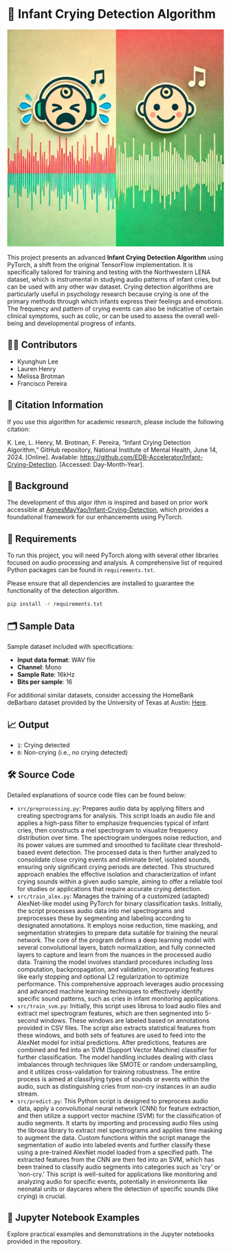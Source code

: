 # 🍼 Infant Crying Detection Algorithm
<img src="assets/cryingnoncryingbabywaveform.jpeg" alt="Crying vs Non-Crying Waveform" width="600"/>

This project presents an advanced **Infant Crying Detection Algorithm** using PyTorch, a shift from the original TensorFlow implementation. It is specifically tailored for training and testing with the Northwestern LENA dataset, which is instrumental in studying audio patterns of infant cries, but can be used with any other wav dataset. Crying detection algorithms are particularly useful in psychology research because crying is one of the primary methods through which infants express their feelings and emotions. The frequency and pattern of crying events can also be indicative of certain clinical symptoms, such as colic, or can be used to assess the overall well-being and developmental progress of infants.


## 🧑‍🔬 Contributors
- Kyunghun Lee
- Lauren Henry
- Melissa Brotman
- Francisco Pereira

## 📄 Citation Information
If you use this algorithm for academic research, please include the following citation:

K. Lee, L. Henry, M. Brotman, F. Pereira, “Infant Crying Detection Algorithm,” GitHub repository, National Institute of Mental Health, June 14, 2024. [Online]. Available: https://github.com/EDB-Accelerator/Infant-Crying-Detection. [Accessed: Day-Month-Year].

## 🌱 Background
The development of this algor ithm is inspired and based on prior work accessible at [AgnesMayYao/Infant-Crying-Detection](https://github.com/AgnesMayYao/Infant-Crying-Detection), which provides a foundational framework for our enhancements using PyTorch.


## 🔧 Requirements
To run this project, you will need PyTorch along with several other libraries focused on audio processing and analysis. A comprehensive list of required Python packages can be found in `requirements.txt`.

Please ensure that all dependencies are installed to guarantee the functionality of the detection algorithm.

   ```bash
   pip install -r requirements.txt
```

## 🗂️ Sample Data
Sample dataset included with specifications:
- **Input data format**: WAV file
- **Channel**: Mono
- **Sample Rate**: 16kHz
- **Bits per sample**: 16

For additional similar datasets, consider accessing the HomeBank deBarbaro dataset provided by the University of Texas at Austin: [Here](https://homebank.talkbank.org/access/Password/deBarbaroCry.html).

## 📈 Output
- `1`: Crying detected
- `0`: Non-crying (i.e., no crying detected)

## 🛠️ Source Code
Detailed explanations of source code files can be found below:
- `src/preprocessing.py`: Prepares audio data by applying filters and creating spectrograms for analysis. This script loads an audio file and applies a high-pass filter to emphasize frequencies typical of infant cries, then constructs a mel spectrogram to visualize frequency distribution over time. The spectrogram undergoes noise reduction, and its power values are summed and smoothed to facilitate clear threshold-based event detection. The processed data is then further analyzed to consolidate close crying events and eliminate brief, isolated sounds, ensuring only significant crying periods are detected. This structured approach enables the effective isolation and characterization of infant crying sounds within a given audio sample, aiming to offer a reliable tool for studies or applications that require accurate crying detection.
- `src/train_alex.py`: Manages the training of a customized (adapted) AlexNet-like model using PyTorch for binary classification tasks. Initially, the script processes audio data into mel spectrograms and preprocesses these by segmenting and labeling according to designated annotations. It employs noise reduction, time masking, and segmentation strategies to prepare data suitable for training the neural network. The core of the program defines a deep learning model with several convolutional layers, batch normalization, and fully connected layers to capture and learn from the nuances in the processed audio data. Training the model involves standard procedures including loss computation, backpropagation, and validation, incorporating features like early stopping and optional L2 regularization to optimize performance. This comprehensive approach leverages audio processing and advanced machine learning techniques to effectively identify specific sound patterns, such as cries in infant monitoring applications.
- `src/train_svm.py`: Initially, this script uses librosa to load audio files and extract mel spectrogram features, which are then segmented into 5-second windows. These windows are labeled based on annotations provided in CSV files. The script also extracts statistical features from these windows, and both sets of features are used to feed into the AlexNet model for initial predictions. After predictions, features are combined and fed into an SVM (Support Vector Machine) classifier for further classification. The model handling includes dealing with class imbalances through techniques like SMOTE or random undersampling, and it utilizes cross-validation for training robustness. The entire process is aimed at classifying types of sounds or events within the audio, such as distinguishing cries from non-cry instances in an audio stream.
- `src/predict.py`: This Python script is designed to preprocess audio data, apply a convolutional neural network (CNN) for feature extraction, and then utilize a support vector machine (SVM) for the classification of audio segments. It starts by importing and processing audio files using the librosa library to extract mel spectrograms and applies time masking to augment the data. Custom functions within the script manage the segmentation of audio into labeled events and further classify these using a pre-trained AlexNet model loaded from a specified path. The extracted features from the CNN are then fed into an SVM, which has been trained to classify audio segments into categories such as 'cry' or 'non-cry.' This script is well-suited for applications like monitoring and analyzing audio for specific events, potentially in environments like neonatal units or daycares where the detection of specific sounds (like crying) is crucial.

## 📓 Jupyter Notebook Examples
Explore practical examples and demonstrations in the Jupyter notebooks provided in the repository.




